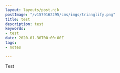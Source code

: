 ```yaml
---
layout: layouts/post.njk
postImage: "/v1579162295/cms/imgs/trianglify.png"
title: test
description: test
keywords:
- test
date: 2020-01-30T00:00:00Z
tags:
- notes

---
```

Test